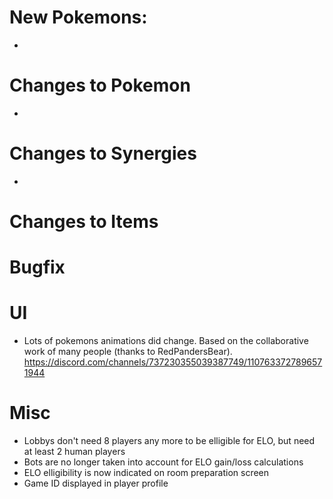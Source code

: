 # New Pokemons:

-

# Changes to Pokemon

-

# Changes to Synergies

-

# Changes to Items

# Bugfix

# UI

- Lots of pokemons animations did change. Based on the collaborative work of many people (thanks to RedPandersBear).
  https://discord.com/channels/737230355039387749/1107633727896571944

# Misc

- Lobbys don't need 8 players any more to be elligible for ELO, but need at least 2 human players
- Bots are no longer taken into account for ELO gain/loss calculations
- ELO elligibility is now indicated on room preparation screen
- Game ID displayed in player profile
